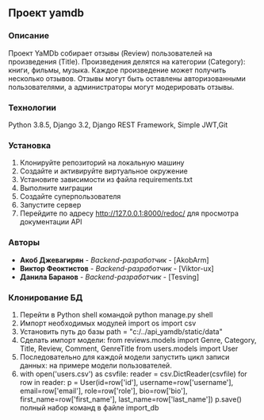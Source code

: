 ## Проект yamdb

### Описание

Проект YaMDb собирает отзывы (Review) пользователей на произведения (Title). Произведения делятся на категории (Category): книги, фильмы, музыка. Каждое произведение может получить несколько отзывов. Отзывы могут быть оставлены авторизованными пользователями, а администраторы могут модерировать отзывы.


### Технологии

Python 3.8.5, Django 3.2, Django REST Framework, Simple JWT,Git


### Установка

1. Клонируйте репозиторий на локальную машину
2. Создайте и активируйте виртуальное окружение
3. Установите зависимости из файла requirements.txt
4. Выполните миграции
5. Создайте суперпользователя
6. Запустите сервер
7. Перейдите по адресу http://127.0.0.1:8000/redoc/ для просмотра документации API

### Авторы

* **Акоб Джевагирян** - *Backend-разработчик* - [AkobArm]
* **Виктор Феоктистов** - *Backend-разработчик* - [Viktor-ux]
* **Данила Баранов** - *Backend-разработчик* - [Tesving]

### Клонирование БД

1. Перейти в Python shell командой python manage.py shell
2. Импорт необходимых модулей import os import csv
3. Установить путь до базы path = "с:/../api_yamdb/static/data"
4. Сделать импорт модели: from reviews.models import Genre, Category, Title, Review, Comment, GenreTitle from users.models import User
5. Последовательно для каждой модели запустить цикл записи данных:
на примере модели пользователей.
6. with open('users.csv') as csvfile: reader = csv.DictReader(csvfile) for row in reader: p = User(id=row['id'], username=row['username'], email=row['email'], role=row['role'], bio=row['bio'], first_name=row['first_name'], last_name=row['last_name']) p.save()
полный набор команд в файле import_db